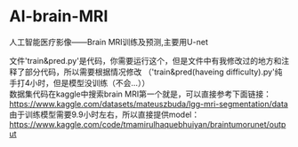 # AI-brain-MRI
人工智能医疗影像——Brain MRI训练及预测,主要用U-net                 

文件'train&pred.py'是代码，你需要运行这个，但是文件中有我修改过的地方和注释了部分代码，所以需要根据情况修改 （'train&pred(haveing difficulty).py'纯手打4小时，但是模型没训练（不会...））                   
数据集代码在kaggle中搜索brain MRI第一个就是，可以直接参考下面链接：             
https://www.kaggle.com/datasets/mateuszbuda/lgg-mri-segmentation/data    
由于训练模型需要9.9小时左右，所以直接提供model：   
https://www.kaggle.com/code/tmamirulhaquebhuiyan/braintumorunet/output      



